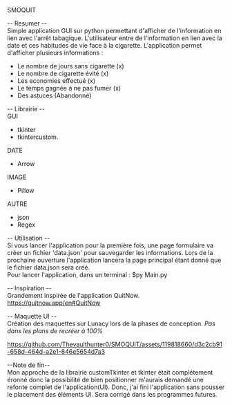 SMOQUIT

-- Resumer --  
Simple application GUI sur python permettant d'afficher de l'information en lien avec l'arrêt tabagique. 
L'utilisateur entre de l'information en lien avec la date et ces habitudes de vie face à la cigarette.
L'application permet d'afficher plusieurs informations :
- Le nombre de jours sans cigarette (x)
- Le nombre de cigarette évité (x)
- Les economies effectué (x)
- Le temps gagnée à ne pas fumer (x)
- Des astuces (Abandonné)

-- Librairie --  
GUI 
- tkinter
- tkintercustom.
  
DATE
- Arrow
  
IMAGE
- Pillow
  
AUTRE
- json
- Regex

-- Utilisation --  
Si vous lancer l'application pour la première fois, une page formulaire va créer un fichier 'data.json'
pour sauvegarder les informations. Lors de la prochaine ouverture l'application lancera la page principal
étant donné que le fichier data.json sera créé.     
Pour lancer l'application, dans un terminal : $py Main.py

-- Inspiration --  
Grandement inspirée de l'application QuitNow. https://quitnow.app/en#QuitNow

-- Maquette UI --  
Création des maquettes sur Lunacy lors de la phases de conception.
*Pas dans les plans de recréer à 100%*

https://github.com/Thevaulthunter0/SMOQUIT/assets/119818660/d3c2cb91-658d-464d-a2e1-846e5654d7a3

--Note de fin--  
Mon approche de la librairie customTkinter et tkinter était complétement éronné donc la possibilité de bien
positionner m'aurais demandé une refonte complet de l'application(UI). Donc, j'ai fini l'application sans pousser
le placement des éléments UI. Sera corrigé dans les programmes futures.
